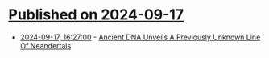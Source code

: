 # [Published on 2024-09-17](index.md)

* [2024-09-17, 16:27:00](https://soylentnews.org/article.pl?sid=24/09/16/1152235&from=rss) - [Ancient DNA Unveils A Previously Unknown Line Of Neandertals](https://soylentnews.org/article.pl?sid=24/09/16/1152235&from=rss)
